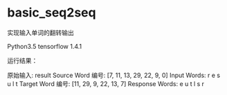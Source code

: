 # basic_seq2seq
实现输入单词的翻转输出


Python3.5
tensorflow 1.4.1


运行结果：

原始输入: result
Source
  Word 编号:    [7, 11, 13, 29, 22, 9, 0]
  Input Words: r e s u l t <PAD>
Target
  Word 编号:       [11, 29, 9, 22, 13, 7]
  Response Words: e u t l s r

